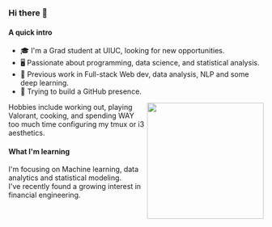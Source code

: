 ### Hi there 👋

#### A quick intro
- 🎓 I'm a Grad student at UIUC, looking for new opportunities. 
- 🖥️ Passionate about programming, data science, and statistical analysis.
- 🧰 Previous work in Full-stack Web dev, data analysis, NLP and some deep learning.
- 🤖 Trying to build a GitHub presence.

<img align='right' src="https://media4.giphy.com/media/UQ1EI1ML2ABQdbebup/giphy.gif?cid=ecf05e47v6qz85lwj5p6s1njce8saphg5quxyvuniv1zs1yy&rid=giphy.gif&ct=s" width="230">

Hobbies include working out, playing Valorant, cooking, and spending WAY too much time configuring my tmux or i3 aesthetics.

#### What I'm learning
I'm focusing on Machine learning, data analytics and statistical modeling.  
I've recently found a growing interest in financial engineering. 


<!--
**ta9ay/ta9ay** is a ✨ _special_ ✨ repository because its `README.md` (this file) appears on your GitHub profile.

Here are some ideas to get you started:

- 🔭 I’m currently working on ...
- 🌱 I’m currently learning ...
- 👯 I’m looking to collaborate on ...
- 🤔 I’m looking for help with ...
- 💬 Ask me about ...
- 📫 How to reach me: ...
- 😄 Pronouns: ...
- ⚡ Fun fact: ...
-->

